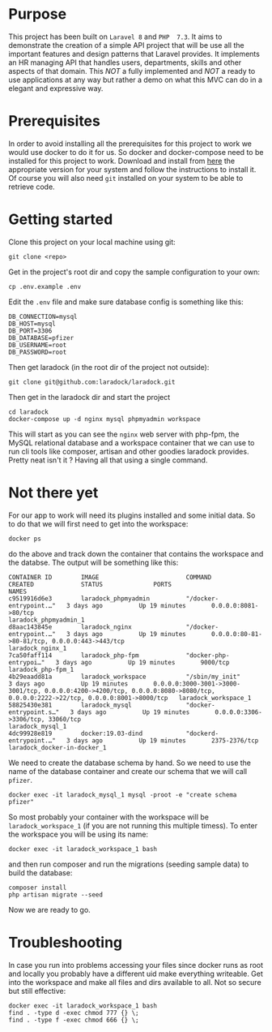 # Purpose
This project has been built on `Laravel 8` and `PHP  7.3`. It aims to demonstrate the creation of a simple API project
that will be use all the important features and design patterns that Laravel provides. It implements an HR managing
API that handles users, departments, skills and other aspects of that domain.
This *NOT* a fully implemented and *NOT* a ready to use applications at any way but rather a demo on what this MVC 
can do in a elegant and expressive way.

# Prerequisites
In order to avoid installing all the prerequisites for this project to work we would use docker to do it for us.
So docker and docker-compose need to be installed for this project to work. Download and install from [here](https://www.docker.com/get-started)
the appropriate version for your system and follow the instructions to install it. Of course you will also need `git` 
installed on your system to be able to retrieve code.

# Getting started
Clone this project on your local machine using git:
```
git clone <repo>
``` 


Get in the project's root dir and copy the sample configuration to your own:
```
cp .env.example .env
```
Edit the `.env` file and make sure database config is something like this:
```
DB_CONNECTION=mysql
DB_HOST=mysql
DB_PORT=3306
DB_DATABASE=pfizer
DB_USERNAME=root
DB_PASSWORD=root
```
Then get laradock (in the root dir of the project not outside):
```
git clone git@github.com:laradock/laradock.git
```
Then get in the laradock dir and start the project
```
cd laradock
docker-compose up -d nginx mysql phpmyadmin workspace
```
This will start as you can see the `nginx` web server with php-fpm, the MySQL relational database and a workspace
container that we can use to run cli tools like composer, artisan and other goodies laradock provides.
Pretty neat isn't it ? Having all that using a single command.

# Not there yet
For our app to work will need its plugins installed and some initial data. So to do that we will first need to 
get into the workspace:
```
docker ps
```
do the above and track down the container that contains the workspace and the databse. The output will be something like this:
```
CONTAINER ID        IMAGE                        COMMAND                  CREATED             STATUS              PORTS                                                                                                                            NAMES
c9519916d6e3        laradock_phpmyadmin          "/docker-entrypoint.…"   3 days ago          Up 19 minutes       0.0.0.0:8081->80/tcp                                                                                                             laradock_phpmyadmin_1
d8aac143845e        laradock_nginx               "/docker-entrypoint.…"   3 days ago          Up 19 minutes       0.0.0.0:80-81->80-81/tcp, 0.0.0.0:443->443/tcp                                                                                   laradock_nginx_1
7ca50faff114        laradock_php-fpm             "docker-php-entrypoi…"   3 days ago          Up 19 minutes       9000/tcp                                                                                                                         laradock_php-fpm_1
4b29eaadd81a        laradock_workspace           "/sbin/my_init"          3 days ago          Up 19 minutes       0.0.0.0:3000-3001->3000-3001/tcp, 0.0.0.0:4200->4200/tcp, 0.0.0.0:8080->8080/tcp, 0.0.0.0:2222->22/tcp, 0.0.0.0:8001->8000/tcp   laradock_workspace_1
58825430e381        laradock_mysql               "docker-entrypoint.s…"   3 days ago          Up 19 minutes       0.0.0.0:3306->3306/tcp, 33060/tcp                                                                                                laradock_mysql_1
4dc99928e819        docker:19.03-dind            "dockerd-entrypoint.…"   3 days ago          Up 19 minutes       2375-2376/tcp                                                                                                                    laradock_docker-in-docker_1
```
We need to create the database schema by hand. So we need to use the name of the database container and create our 
schema that we will call `pfizer`.
```
docker exec -it laradock_mysql_1 mysql -proot -e "create schema pfizer"
```
So most probably your container with the workspace will be `laradock_workspace_1` (if you are not running this multiple timess).
To enter the workspace you will be using its name:
```
docker exec -it laradock_workspace_1 bash
```
and then run composer and run the migrations (seeding sample data) to build the database:
```
composer install
php artisan migrate --seed
```
Now we are ready to go.

# Troubleshooting
In case you run into problems accessing your files since docker runs as root and locally you probably have a different 
uid make everything writeable. Get into the workspace and make all files and dirs available to all.
Not so secure but still effective:
```
docker exec -it laradock_workspace_1 bash
find . -type d -exec chmod 777 {} \;
find . -type f -exec chmod 666 {} \;
```

